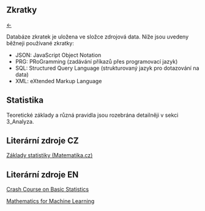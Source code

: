 <!-- #region -->
## Zkratky

[←](../Readme.md)

Databáze zkratek je uložena ve složce zdrojová data. Níže jsou uvedeny běžneji používané zkratky:

- JSON: JavaScript Object Notation
- PRG: PRoGramming (zadávání příkazů přes programovací jazyk)
- SQL: Structured Query Language (strukturovaný jazyk pro dotazování na data)
- XML: eXtended Markup Language


## Statistika

Teoretické základy a různá pravidla jsou rozebrána detailněji v sekci 3_Analyza.

## Literární zdroje CZ

[Základy statistiky (Matematika.cz)](https://www.matweb.cz/zaklady-statistiky/)

## Literární zdroje EN

[Crash Course on Basic Statistics](https://cbmm.mit.edu/sites/default/files/documents/probability_handout.pdf)

[Mathematics for Machine Learning](https://mml-book.com/)

<!-- #endregion -->

```python

```
